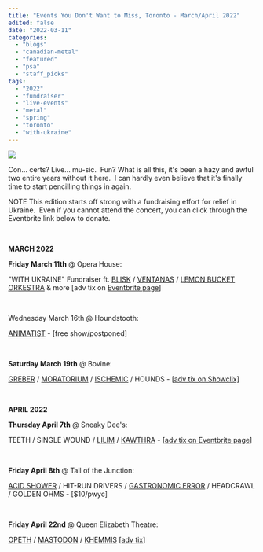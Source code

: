 ```yaml
---
title: "Events You Don't Want to Miss, Toronto - March/April 2022"
edited: false
date: "2022-03-11"
categories:
  - "blogs"
  - "canadian-metal"
  - "featured"
  - "psa"
  - "staff_picks"
tags:
  - "2022"
  - "fundraiser"
  - "live-events"
  - "metal"
  - "spring"
  - "toronto"
  - "with-ukraine"
---
```


[![](https://hellbound.ca/wp-content/uploads/2022/03/https-cdn.evbuc_.com-images-237321309-828854811113-1-original.20220226-230451.jpeg)](https://hellbound.ca/wp-content/uploads/2022/03/https-cdn.evbuc_.com-images-237321309-828854811113-1-original.20220226-230451.jpeg)

Con... certs? Live... mu-sic.  Fun? What is all this, it's been a hazy and awful two entire years without it here.  I can hardly even believe that it's finally time to start pencilling things in again.

NOTE This edition starts off strong with a fundraising effort for relief in Ukraine.  Even if you cannot attend the concert, you can click through the Eventbrite link below to donate.

 

**MARCH 2022**

**Friday March 11th** @ Opera House:

"WITH UKRAINE" Fundraiser ft. [BLISK](https://www.bliskmusic.com) / [VENTANAS](http://ventanasmusic.com) / [LEMON BUCKET ORKESTRA](https://www.lemonbucket.com) & more \[adv tix on [Eventbrite page](https://www.eventbrite.ca/e/with-ukraine-fundraising-concert-in-support-of-ukraine-tickets-278408747057)\]

 

Wednesday March 16th @ Houndstooth:

[ANIMATIST](https://animatist.bandcamp.com/) - \[free show/postponed\]

 

**Saturday March 19th** @ Bovine:

[GREBER](https://greber.bandcamp.com) / [MORATORIUM](https://moratorium613.bandcamp.com/releases) / [ISCHEMIC](https://ischemic.bandcamp.com) / HOUNDS - \[[adv tix on Showclix\]](https://www.showclix.com/event/greber-moratorium-ischemic-hounds-)

 

**APRIL 2022**

**Thursday April 7th** @ Sneaky Dee's:

TEETH / SINGLE WOUND / [LILIM](https://lilimto.bandcamp.com/album/-) / [KAWTHRA](https://kawthra.bandcamp.com/album/the-tenets) - \[[adv tix on Eventbrite page](https://www.eventbrite.ca/e/teeth-guests-at-sneaky-dees-tickets-215896220407)\]

 

**Friday April 8th** @ Tail of the Junction:

[ACID SHOWER](https://acidshower.bandcamp.com/album/rock-salad) / HIT-RUN DRIVERS / [GASTRONOMIC ERROR](https://gastronomicerror.bandcamp.com) / HEADCRAWL / GOLDEN OHMS - \[$10/pwyc\][](https://hellbound.ca/wp-content/uploads/2022/03/https-cdn.evbuc_.com-images-237321309-828854811113-1-original.20220226-230451.jpeg)

 

**Friday April 22nd** @ Queen Elizabeth Theatre:

[OPETH](http://www.opeth.com) / [MASTODON](https://www.mastodonrocks.com/hushedandgrim?ref=https://www.google.com/) / [KHEMMIS](https://khemmisdoom.com) \[[adv tix](https://admitone.com/events/opeth-mastodon-toronto-7877169?utm_source=bandsintown&utm_campaign=bit&utm_medium=referral)\]
